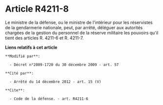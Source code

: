 # Article R4211-8

Le ministre de la défense, ou le ministre de l'intérieur pour les réservistes de la gendarmerie nationale, peut, par arrêté,
déléguer aux autorités chargées de la gestion du personnel de la réserve militaire les pouvoirs qu'il tient des articles R.
4211-6 et R. 4211-7.

**Liens relatifs à cet article**

	**Modifié par**:

	  - Décret n°2009-1720 du 30 décembre 2009 - art. 57

	**Cité par**:

	  - Arrêté du 14 décembre 2012 - art. 15 (V)

	**Cite**:

	  - Code de la défense. - art. R4211-6
